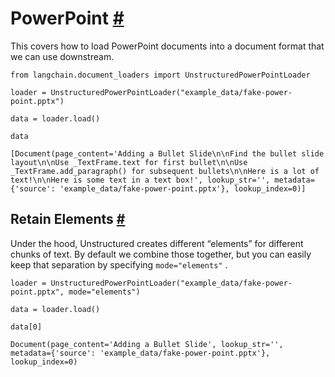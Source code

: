 


 PowerPoint
 [#](#powerpoint "Permalink to this headline")
===========================================================



 This covers how to load PowerPoint documents into a document format that we can use downstream.
 







```
from langchain.document_loaders import UnstructuredPowerPointLoader

```










```
loader = UnstructuredPowerPointLoader("example_data/fake-power-point.pptx")

```










```
data = loader.load()

```










```
data

```








```
[Document(page_content='Adding a Bullet Slide\n\nFind the bullet slide layout\n\nUse _TextFrame.text for first bullet\n\nUse _TextFrame.add_paragraph() for subsequent bullets\n\nHere is a lot of text!\n\nHere is some text in a text box!', lookup_str='', metadata={'source': 'example_data/fake-power-point.pptx'}, lookup_index=0)]

```







 Retain Elements
 [#](#retain-elements "Permalink to this headline")
---------------------------------------------------------------------



 Under the hood, Unstructured creates different “elements” for different chunks of text. By default we combine those together, but you can easily keep that separation by specifying
 `mode="elements"`
 .
 







```
loader = UnstructuredPowerPointLoader("example_data/fake-power-point.pptx", mode="elements")

```










```
data = loader.load()

```










```
data[0]

```








```
Document(page_content='Adding a Bullet Slide', lookup_str='', metadata={'source': 'example_data/fake-power-point.pptx'}, lookup_index=0)

```








